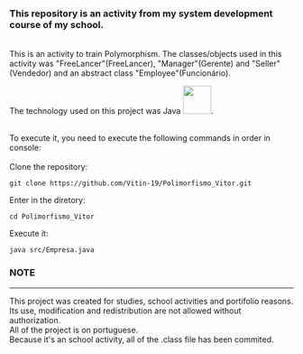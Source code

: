 <h3>This repository is an activity from my system development course of my school.</h3><br>
This is an activity to train Polymorphism. The classes/objects used in this activity was "FreeLancer"(FreeLancer), "Manager"(Gerente) and "Seller"(Vendedor) and an abstract class "Employee"(Funcionário).


The technology used on this project was Java
<img src="https://cdn.jsdelivr.net/gh/devicons/devicon/icons/java/java-original.svg" width="50" height="50"/>.<br><br>

To execute it, you need to execute the following commands in order in console:<br><br>
Clone the repository:
```shel
git clone https://github.com/Vitin-19/Polimorfismo_Vitor.git
```
Enter in the diretory:
```shel
cd Polimorfismo_Vitor
```
Execute it: 
```shel
java src/Empresa.java
```

<h3>NOTE</h3>
<hr>
This project was created for studies, school activities and portifolio reasons. Its use, modification and redistribution are not allowed without authorization.<br>
All of the project is on portuguese.<br>
Because it's an school activity, all of the .class file has been commited.<br>
